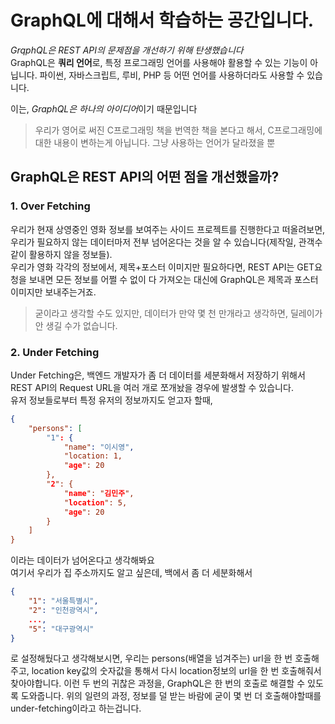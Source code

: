 # GraphQL에 대해서 학습하는 공간입니다.
*GrqphQL은 REST API의 문제점을 개선하기 위해 탄생했습니다*<br/>
GraphQL은 **쿼리 언어**로, 특정 프로그래밍 언어를 사용해야 활용할 수 있는 기능이 아닙니다. 파이썬, 자바스크립트, 루비, PHP 등 어떤 언어를 사용하더라도 사용할 수 있습니다.<br/>

이는, *GraphQL은 하나의 아이디어*이기 때문입니다<br/>
> 우리가 영어로 써진 C프로그래밍 책을 번역한 책을 본다고 해서, C프로그래밍에 대한 내용이 변하는게 아닙니다. 그냥 사용하는 언어가 달라졌을 뿐

## GraphQL은 REST API의 어떤 점을 개선했을까?
### 1. Over Fetching
우리가 현재 상영중인 영화 정보를 보여주는 사이드 프로젝트를 진행한다고 떠올려보면,
우리가 필요하지 않는 데이터마저 전부 넘어온다는 것을 알 수 있습니다(제작일, 관객수 같이 활용하지 않을 정보들).<br/>
우리가 영화 각각의 정보에서, 제목+포스터 이미지만 필요하다면, REST API는 GET요청을 보내면 모든 정보를 어쩔 수 없이 다 가져오는 대신에 GraphQL은 제목과 포스터 이미지만 보내주는거죠.
> 굳이라고 생각할 수도 있지만, 데이터가 만약 몇 천 만개라고 생각하면, 딜레이가 안 생길 수가 없습니다.

### 2. Under Fetching
Under Fetching은,
백엔드 개발자가 좀 더 데이터를 세분화해서 저장하기 위해서 REST API의 Request URL을 여러 개로 쪼개놨을 경우에 발생할 수 있습니다.<br/>
유저 정보들로부터 특정 유저의 정보까지도 얻고자 할때,
```json
{
    "persons": [
        "1": {
            "name": "이시영",
            "location: 1,
            "age": 20
        },
        "2": {
            "name": "김민주",
            "location": 5,
            "age": 20
        }
    ]
}
```
이라는 데이터가 넘어온다고 생각해봐요<br/>
여기서 우리가 집 주소까지도 알고 싶은데, 백에서 좀 더 세분화해서
```json
{
    "1": "서울특별시",
    "2": "인천광역시",
    ...,
    "5": "대구광역시"
}
```
로 설정해뒀다고 생각해보시면, 우리는 persons(배열을 넘겨주는) url을 한 번 호출해주고, location key값의 숫자값을 통해서 다시 location정보의 url을 한 번 호출해줘서 찾아야합니다.
이런 두 번의 귀찮은 과정을, GraphQL은 한 번의 호출로 해결할 수 있도록 도와줍니다.
위의 일련의 과정, 정보를 덜 받는 바람에 굳이 몇 번 더 호출해야할때를 under-fetching이라고 하는겁니다.
